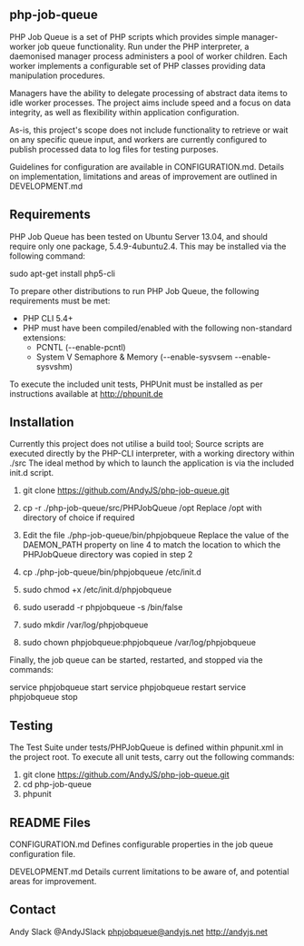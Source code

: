 php-job-queue
-------------

PHP Job Queue is a set of PHP scripts which provides simple manager-worker
job queue functionality. Run under the PHP interpreter, a daemonised manager process
administers a pool of worker children. Each worker implements a configurable set of
PHP classes providing data manipulation procedures.

Managers have the ability to delegate processing of abstract data items to idle
worker processes. The project aims include speed and a focus on data integrity,
as well as flexibility within application configuration.

As-is, this project's scope does not include functionality to retrieve or wait on
any specific queue input, and workers are currently configured to publish processed
data to log files for testing purposes.

Guidelines for configuration are available in CONFIGURATION.md. Details on
implementation, limitations and areas of improvement are outlined in DEVELOPMENT.md

Requirements
------------

PHP Job Queue has been tested on Ubuntu Server 13.04, and should require only
one package, 5.4.9-4ubuntu2.4. This may be installed via the following command:

sudo apt-get install php5-cli

To prepare other distributions to run PHP Job Queue, the following requirements
must be met:

- PHP CLI 5.4+
- PHP must have been compiled/enabled with the following non-standard extensions:
	- PCNTL (--enable-pcntl)
	- System V Semaphore & Memory (--enable-sysvsem --enable-sysvshm)

To execute the included unit tests, PHPUnit must be installed as per
instructions available at http://phpunit.de

Installation
------------

Currently this project does not utilise a build tool; Source scripts are
executed directly by the PHP-CLI interpreter, with a working directory within ./src
The ideal method by which to launch the application is via the included init.d script.

1. git clone https://github.com/AndyJS/php-job-queue.git

2. cp -r ./php-job-queue/src/PHPJobQueue /opt
   Replace /opt with directory of choice if required

3. Edit the file ./php-job-queue/bin/phpjobqueue
   Replace the value of the DAEMON_PATH property on line 4 to match the location
   to which the PHPJobQueue directory was copied in step 2

4. cp ./php-job-queue/bin/phpjobqueue /etc/init.d

5. sudo chmod +x /etc/init.d/phpjobqueue

6. sudo useradd -r phpjobqueue -s /bin/false

7. sudo mkdir /var/log/phpjobqueue

8. sudo chown phpjobqueue:phpjobqueue /var/log/phpjobqueue

Finally, the job queue can be started, restarted, and stopped via the commands:

service phpjobqueue start
service phpjobqueue restart
service phpjobqueue stop

Testing
-------

The Test Suite under tests/PHPJobQueue is defined within phpunit.xml in the
project root. To execute all unit tests, carry out the following commands:

1. git clone https://github.com/AndyJS/php-job-queue.git
2. cd php-job-queue
3. phpunit

README Files
------------

CONFIGURATION.md
    Defines configurable properties in the job queue configuration file.

DEVELOPMENT.md
    Details current limitations to be aware of, and potential areas for improvement.

Contact
-------

Andy Slack
@AndyJSlack
phpjobqueue@andyjs.net
http://andyjs.net